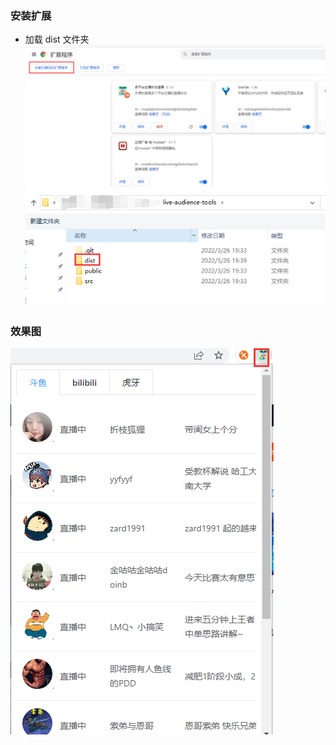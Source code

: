 ### 安装扩展
- 加载 dist 文件夹
![image](./src/assets/安装1.png)
![image](./src/assets/安装2.png)

### 效果图
![image](./src/assets/展示1.png)